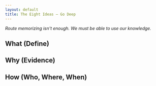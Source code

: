 ```yaml
---
layout: default
title: The Eight Ideas – Go Deep
---
```


_Route memorizing isn't enough. We must be able to use our knowledge._

What (Define)
-------------

Why (Evidence)
--------------

How (Who, Where, When)
---------------
